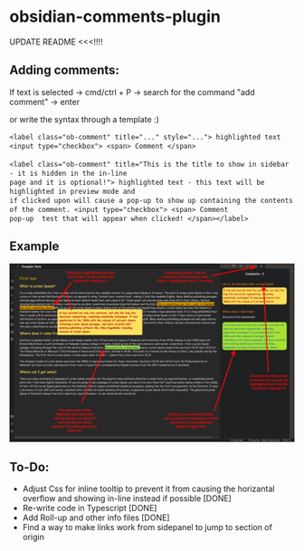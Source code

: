 # obsidian-comments-plugin

UPDATE README <<<!!!!

## Adding comments:

If text is selected -> cmd/ctrl + P -> search for the command "add comment" -> enter

or write the syntax through a template :)

```
<label class="ob-comment" title="..." style="..."> highlighted text <input type="checkbox"> <span> Comment </span>

<label class="ob-comment" title="This is the title to show in sidebar - it is hidden in the in-line 
page and it is optional!"> highlighted text - this text will be highlighted in preview mode and 
if clicked upon will cause a pop-up to show up containing the contents of the comment. <input type="checkbox"> <span> Comment 
pop-up  test that will appear when clicked! </span></label>
```

## Example

![example_1](./example.png)

## To-Do:
- Adjust Css for inline tooltip to prevent it from causing the horizantal overflow and showing in-line instead if possible [DONE]
- Re-write code in Typescript [DONE]
- Add Roll-up and other info files [DONE]
- Find a way to make links work from sidepanel to jump to section of origin
